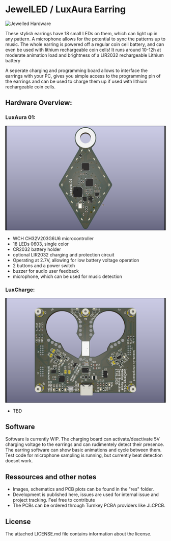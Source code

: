 # JewelLED / LuxAura Earring

![Jewelled Hardware](res/Jewelled.GIF)

These stylish earrings have 18 small LEDs on them, which can light up in any pattern. A microphone allows for the potential to sync the patterns up to music. The whole earring is powered off a regular coin cell battery, and can even be used with lithium rechargeable coin cells! It runs around 10-12h at moderate animation load and brightness of a LIR2032 rechargeable Lithium battery

A seperate charging and programming board allows to interface the earrings with your PC, gives you simple access to the programming pin of the earrings and can be used to charge them up if used with lithium rechargeable coin cells.

## Hardware Overview:

### LuxAura 01:

![LuxAura 01 PCB Front](res/jewelled_render_front.png)

- WCH CH32V203G6U6 microcontroller
- 18 LEDs 0603, single color
- CR2032 battery holder
- optional LIR2032 charging and protection circuit
- Operating at 2.7V, allowing for low battery voltage operation
- 2 buttons and a power switch
- buzzer for audio user feedback
- microphone, which can be used for music detection

### LuxCharge:

![LuxAura LuxCharge PCB Front](res/jewelled_chargerProgrammer_render_front.png)

- TBD

## Software

Software is currently WIP. The charging board can activate/deactivate 5V charging voltage to the earrings and can rudimentely detect their presence.
The earring software can show basic animations and cycle between them. Test code for microphone sampling is running, but currently beat detection doesnt work.

## Ressources and other notes

- Images, schematics and PCB plots can be found in the "res" folder.
- Development is published here, issues are used for internal issue and project tracking. Feel free to contribute
- The PCBs can be ordered through Turnkey PCBA providers like JLCPCB.

## License

The attached LICENSE.md file contains information about the license.